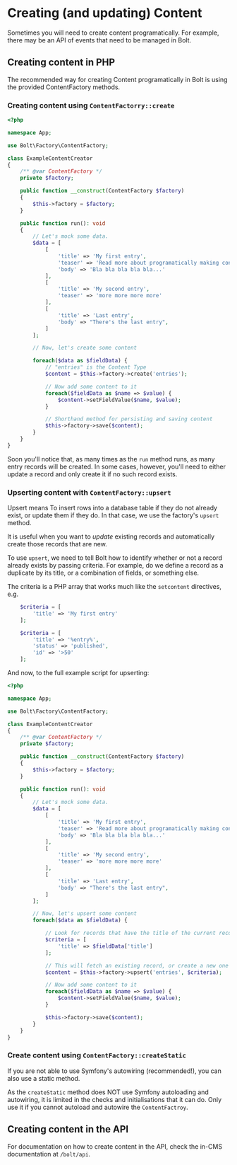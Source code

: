 Creating (and updating) Content
===============================

Sometimes you will need to create content programatically. For example,
there may be an API of events that need to be managed in Bolt.

## Creating content in PHP

The recommended way for creating Content programatically in Bolt
is using the provided ContentFactory methods.

### Creating content using `ContentFactorry::create`

```php
<?php

namespace App;

use Bolt\Factory\ContentFactory;

class ExampleContentCreator
{
    /** @var ContentFactory */
    private $factory;

    public function __construct(ContentFactory $factory)
    {
        $this->factory = $factory;
    }

    public function run(): void
    {
        // Let's mock some data.
        $data = [
            [
                'title' => 'My first entry',
                'teaser' => 'Read more about programatically making content',
                'body' => 'Bla bla bla bla bla...'
            ],
            [
                'title' => 'My second entry',
                'teaser' => 'more more more more'
            ],
            [
                'title' => 'Last entry',
                'body' => "There's the last entry",
            ]
        ];

        // Now, let's create some content

        foreach($data as $fieldData) {
            // "entries" is the Content Type
            $content = $this->factory->create('entries');

            // Now add some content to it
            foreach($fieldData as $name => $value) {
                $content->setFieldValue($name, $value);
            }

            // Shorthand method for persisting and saving content
            $this->factory->save($content);
        }
    }
}
```

Soon you'll notice that, as many times as the `run` method runs, 
as many entry records will be created. In some cases, however, you'll
need to either update a record and only create it if no such record exists.

### Upserting content with `ContentFactory::upsert`

Upsert means To insert rows into a database table if they do not already exist, 
or update them if they do. In that case, we use the factory's `upsert` method.

It is useful when you want to _update_ existing records and automatically create
those records that are new.

To use `upsert`, we need to tell Bolt how to identify whether or not
a record already exists by passing criteria. For example, do we define a record as a duplicate by
its title, or a combination of fields, or something else.

The criteria is a PHP array that works much like the `setcontent` directives, e.g.
```php
    $criteria = [
        'title' => 'My first entry'
    ];
```

```php
    $criteria = [
        'title' => '%entry%',
        'status' => 'published',
        'id' => '>50'    
    ];
```

And now, to the full example script for upserting:

```php
<?php

namespace App;

use Bolt\Factory\ContentFactory;

class ExampleContentCreator
{
    /** @var ContentFactory */
    private $factory;

    public function __construct(ContentFactory $factory)
    {
        $this->factory = $factory;
    }

    public function run(): void
    {
        // Let's mock some data.
        $data = [
            [
                'title' => 'My first entry',
                'teaser' => 'Read more about programatically making content',
                'body' => 'Bla bla bla bla bla...'
            ],
            [
                'title' => 'My second entry',
                'teaser' => 'more more more more'
            ],
            [
                'title' => 'Last entry',
                'body' => "There's the last entry",
            ]
        ];

        // Now, let's upsert some content
        foreach($data as $fieldData) {

            // Look for records that have the title of the current record
            $criteria = [
                'title' => $fieldData['title']
            ];

            // This will fetch an existing record, or create a new one if none exists.
            $content = $this->factory->upsert('entries', $criteria);

            // Now add some content to it
            foreach($fieldData as $name => $value) {
                $content->setFieldValue($name, $value);
            }

            $this->factory->save($content);
        }
    }
}
```

### Create content using `ContentFactory::createStatic`

If you are not able to use Symfony's autowiring (recommended!),
you can also use a static method.

<p class="Note">As the <code>createStatic</code> method does NOT use Symfony
autoloading and autowiring, it is limited in the checks and initialisations
that it can do. Only use it if you cannot autoload and autowire the 
<code>ContentFactroy</code>.</p>

## Creating content in the API

For documentation on how to create content in the API,
check the in-CMS documentation at `/bolt/api`.
